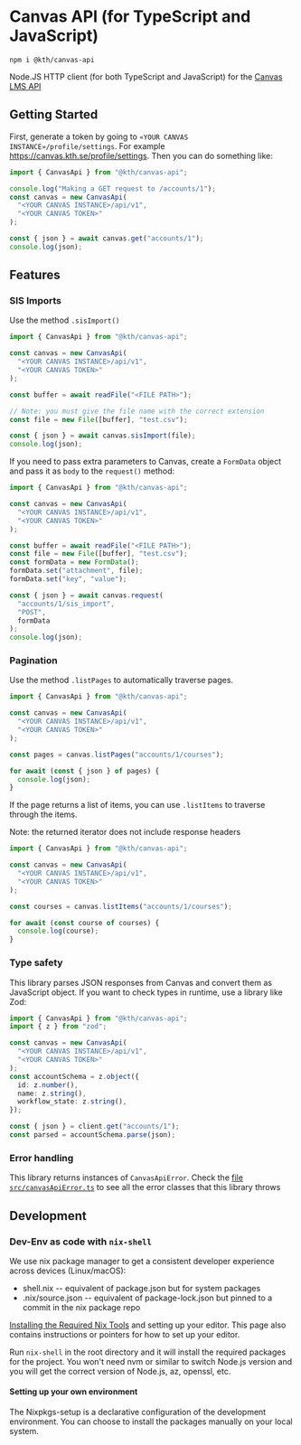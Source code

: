 # Canvas API (for TypeScript and JavaScript)

```shell
npm i @kth/canvas-api
```

Node.JS HTTP client (for both TypeScript and JavaScript) for the [Canvas LMS API](https://canvas.instructure.com/doc/api/)

## Getting Started

First, generate a token by going to `«YOUR CANVAS INSTANCE»/profile/settings`. For example https://canvas.kth.se/profile/settings. Then you can do something like:

```ts
import { CanvasApi } from "@kth/canvas-api";

console.log("Making a GET request to /accounts/1");
const canvas = new CanvasApi(
  "<YOUR CANVAS INSTANCE>/api/v1",
  "<YOUR CANVAS TOKEN>"
);

const { json } = await canvas.get("accounts/1");
console.log(json);
```

## Features

### SIS Imports

Use the method `.sisImport()`

```ts
import { CanvasApi } from "@kth/canvas-api";

const canvas = new CanvasApi(
  "<YOUR CANVAS INSTANCE>/api/v1",
  "<YOUR CANVAS TOKEN>"
);

const buffer = await readFile("<FILE PATH>");

// Note: you must give the file name with the correct extension
const file = new File([buffer], "test.csv");

const { json } = await canvas.sisImport(file);
console.log(json);
```

If you need to pass extra parameters to Canvas, create a `FormData` object and pass it as `body` to the `request()` method:

```ts
import { CanvasApi } from "@kth/canvas-api";

const canvas = new CanvasApi(
  "<YOUR CANVAS INSTANCE>/api/v1",
  "<YOUR CANVAS TOKEN>"
);

const buffer = await readFile("<FILE PATH>");
const file = new File([buffer], "test.csv");
const formData = new FormData();
formData.set("attachment", file);
formData.set("key", "value");

const { json } = await canvas.request(
  "accounts/1/sis_import",
  "POST",
  formData
);
console.log(json);
```

### Pagination

Use the method `.listPages` to automatically traverse pages.

```ts
import { CanvasApi } from "@kth/canvas-api";

const canvas = new CanvasApi(
  "<YOUR CANVAS INSTANCE>/api/v1",
  "<YOUR CANVAS TOKEN>"
);

const pages = canvas.listPages("accounts/1/courses");

for await (const { json } of pages) {
  console.log(json);
}
```

If the page returns a list of items, you can use `.listItems` to traverse through the items.

Note: the returned iterator does not include response headers

```ts
import { CanvasApi } from "@kth/canvas-api";

const canvas = new CanvasApi(
  "<YOUR CANVAS INSTANCE>/api/v1",
  "<YOUR CANVAS TOKEN>"
);

const courses = canvas.listItems("accounts/1/courses");

for await (const course of courses) {
  console.log(course);
}
```

### Type safety

This library parses JSON responses from Canvas and convert them as JavaScript object. If you want to check types in runtime, use a library like Zod:

```ts
import { CanvasApi } from "@kth/canvas-api";
import { z } from "zod";

const canvas = new CanvasApi(
  "<YOUR CANVAS INSTANCE>/api/v1",
  "<YOUR CANVAS TOKEN>"
);
const accountSchema = z.object({
  id: z.number(),
  name: z.string(),
  workflow_state: z.string(),
});

const { json } = client.get("accounts/1");
const parsed = accountSchema.parse(json);
```

### Error handling

This library returns instances of `CanvasApiError`. Check the [file `src/canvasApiError.ts`](./src/canvasApiError.ts) to see all the error classes that this library throws

## Development

### Dev-Env as code with `nix-shell`

We use nix package manager to get a consistent developer experience across devices (Linux/macOS):

- shell.nix -- equivalent of package.json but for system packages
- .nix/source.json -- equivalent of package-lock.json but pinned to a commit in the nix package repo

[Installing the Required Nix Tools](https://confluence.sys.kth.se/confluence/pages/viewpage.action?pageId=193409170) and setting up your editor. This page also contains instructions or pointers for how to set up your editor.

Run `nix-shell` in the root directory and it will install the required packages for the project. You won't need nvm or similar to switch Node.js version and you will get the correct version of Node.js, az, openssl, etc.

#### Setting up your own environment

The Nixpkgs-setup is a declarative configuration of the development environment. You can choose to install the packages manually on your local system.